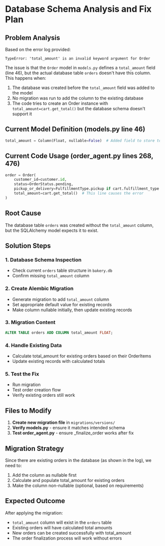 # Database Schema Analysis and Fix Plan

## Problem Analysis

Based on the error log provided:
```
TypeError: 'total_amount' is an invalid keyword argument for Order
```

The issue is that the `Order` model in `models.py` defines a `total_amount` field (line 46), but the actual database table `orders` doesn't have this column. This happens when:

1. The database was created before the `total_amount` field was added to the model
2. No migration was run to add the column to the existing database
3. The code tries to create an Order instance with `total_amount=cart.get_total()` but the database schema doesn't support it

## Current Model Definition (models.py line 46)
```python
total_amount = Column(Float, nullable=False)  # Added field to store total order amount
```

## Current Code Usage (order_agent.py lines 268, 476)
```python
order = Order(
    customer_id=customer.id,
    status=OrderStatus.pending,
    pickup_or_delivery=FulfillmentType.pickup if cart.fulfillment_type == 'pickup' else FulfillmentType.delivery,
    total_amount=cart.get_total()  # This line causes the error
)
```

## Root Cause
The database table `orders` was created without the `total_amount` column, but the SQLAlchemy model expects it to exist.

## Solution Steps

### 1. Database Schema Inspection
- Check current `orders` table structure in `bakery.db`
- Confirm missing `total_amount` column

### 2. Create Alembic Migration
- Generate migration to add `total_amount` column
- Set appropriate default value for existing records
- Make column nullable initially, then update existing records

### 3. Migration Content
```sql
ALTER TABLE orders ADD COLUMN total_amount FLOAT;
```

### 4. Handle Existing Data
- Calculate total_amount for existing orders based on their OrderItems
- Update existing records with calculated totals

### 5. Test the Fix
- Run migration
- Test order creation flow
- Verify existing orders still work

## Files to Modify

1. **Create new migration file** in `migrations/versions/`
2. **Verify models.py** - ensure it matches intended schema
3. **Test order_agent.py** - ensure _finalize_order works after fix

## Migration Strategy

Since there are existing orders in the database (as shown in the log), we need to:

1. Add the column as nullable first
2. Calculate and populate total_amount for existing orders
3. Make the column non-nullable (optional, based on requirements)

## Expected Outcome

After applying the migration:
- `total_amount` column will exist in the `orders` table
- Existing orders will have calculated total amounts
- New orders can be created successfully with total_amount
- The order finalization process will work without errors
